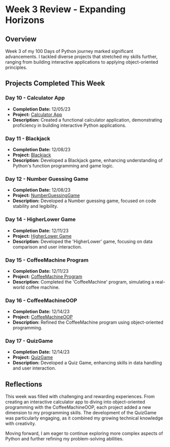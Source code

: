 # Week 3 Review - Expanding Horizons

## Overview
Week 3 of my 100 Days of Python journey marked significant advancements. I tackled diverse projects that stretched my skills further, ranging from building interactive applications to applying object-oriented principles.

## Projects Completed This Week

### Day 10 - Calculator App
- **Completion Date:** 12/05/23
- **Project:** [Calculator App](https://github.com/chrisrod115/udemy-python-course/tree/main/100DaysOfCode/Day_010_CalculatorApp)
- **Description:** Created a functional calculator application, demonstrating proficiency in building interactive Python applications.

### Day 11 - Blackjack
- **Completion Date:** 12/08/23
- **Project:** [Blackjack](https://github.com/chrisrod115/udemy-python-course/tree/main/100DaysOfCode/Day_011_Blackjack)
- **Description:** Developed a Blackjack game, enhancing understanding of Python's function programming and game logic.

### Day 12 - Number Guessing Game
- **Completion Date:** 12/08/23
- **Project:** [NumberGuessingGame](https://github.com/chrisrod115/udemy-python-course/tree/main/100DaysOfCode/Day_012_NumberGuessingGame)
- **Description:** Developed a Number guessing game, focused on code stability and legibility.

### Day 14 - HigherLower Game
- **Completion Date:** 12/11/23
- **Project:** [HigherLower Game](https://github.com/chrisrod115/udemy-python-course/tree/main/100DaysOfCode/Day_014_HigherLower)
- **Description:** Developed the 'HigherLower' game, focusing on data comparison and user interaction.

### Day 15 - CoffeeMachine Program
- **Completion Date:** 12/11/23
- **Project:** [CoffeeMachine Program](https://github.com/chrisrod115/udemy-python-course/tree/main/100DaysOfCode/Day_015_CoffeeMachine)
- **Description:** Completed the 'CoffeeMachine' program, simulating a real-world coffee machine.

### Day 16 - CoffeeMachineOOP
- **Completion Date:** 12/14/23
- **Project:** [CoffeeMachineOOP](https://github.com/chrisrod115/udemy-python-course/tree/main/100DaysOfCode/Day_016_CoffeeMachineOOP)
- **Description:** Refined the CoffeeMachine program using object-oriented programming.

### Day 17 - QuizGame
- **Completion Date:** 12/14/23
- **Project:** [QuizGame](https://github.com/chrisrod115/udemy-python-course/tree/main/100DaysOfCode/Day_017_QuizGame)
- **Description:** Developed a Quiz Game, enhancing skills in data handling and user interaction.

## Reflections
This week was filled with challenging and rewarding experiences. From creating an interactive calculator app to diving into object-oriented programming with the CoffeeMachineOOP, each project added a new dimension to my programming skills. The development of the QuizGame was particularly engaging, as it combined my growing technical knowledge with creativity.

Moving forward, I am eager to continue exploring more complex aspects of Python and further refining my problem-solving abilities.

